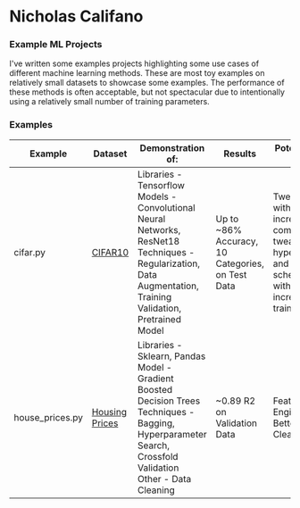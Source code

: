 # Nicholas Califano
### Example ML Projects

I've written some examples projects highlighting some use cases of different machine learning methods. These are most toy examples on relatively small datasets to showcase some examples. The performance of these methods is often acceptable, but not spectacular due to intentionally using a relatively small number of training parameters.

### Examples
| Example          | Dataset                                     | Demonstration of:                                   | Results                        | Potential Future Work               |
|------------------|---------------------------------------------|-----------------------------------------------------|--------------------------------|--------------------------------|
| cifar.py         | [CIFAR10](https://www.cs.toronto.edu/~kriz/cifar.html) | Libraries - Tensorflow <br /> Models - Convolutional Neural Networks, ResNet18 <br /> Techniques - Regularization, Data Augmentation, Training Validation, Pretrained Model | Up to ~86% Accuracy, 10 Categories, on Test Data | Tweak models without increasing complexity, tweak training hyperparameters and training schedules without greatly increasing training time. |
| house_prices.py      | [Housing Prices](https://www.kaggle.com/competitions/house-prices-advanced-regression-techniques/overview) | Libraries - Sklearn, Pandas <br /> Model - Gradient Boosted Decision Trees <br /> Techniques - Bagging, Hyperparameter Search, Crossfold Validation <br /> Other - Data Cleaning | ~0.89 R2 on Validation Data | Feature Engineering and Better Data Cleaning | 
